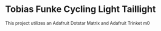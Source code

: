 
# Tobias Funke Cycling Light Taillight

This project utilizes an Adafruit Dotstar Matrix and Adafruit Trinket m0